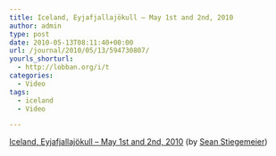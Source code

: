 ```yaml
---
title: Iceland, Eyjafjallajökull – May 1st and 2nd, 2010
author: admin
type: post
date: 2010-05-13T08:11:40+00:00
url: /journal/2010/05/13/594730807/
yourls_shorturl:
  - http://lobban.org/i/t
categories:
  - Video
tags:
  - iceland
  - Video

---
```

[Iceland, Eyjafjallajökull &#8211; May 1st and 2nd, 2010][1] (by [Sean Stiegemeier][2])

 [1]: http://vimeo.com/11673745
 [2]: http://vimeo.com/sstieg